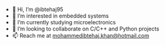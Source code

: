- 👋 Hi, I’m @ibtehaj95
- 👀 I’m interested in embedded systems
- 🌱 I’m currently studying microelectronics
- 💞️ I’m looking to collaborate on C/C++ and Python projects
- 📫 Reach me at mohammedibtehaj.khan@hotmail.com

<!---
ibtehaj95/ibtehaj95 is a ✨ special ✨ repository because its `README.md` (this file) appears on your GitHub profile.
You can click the Preview link to take a look at your changes.
--->
